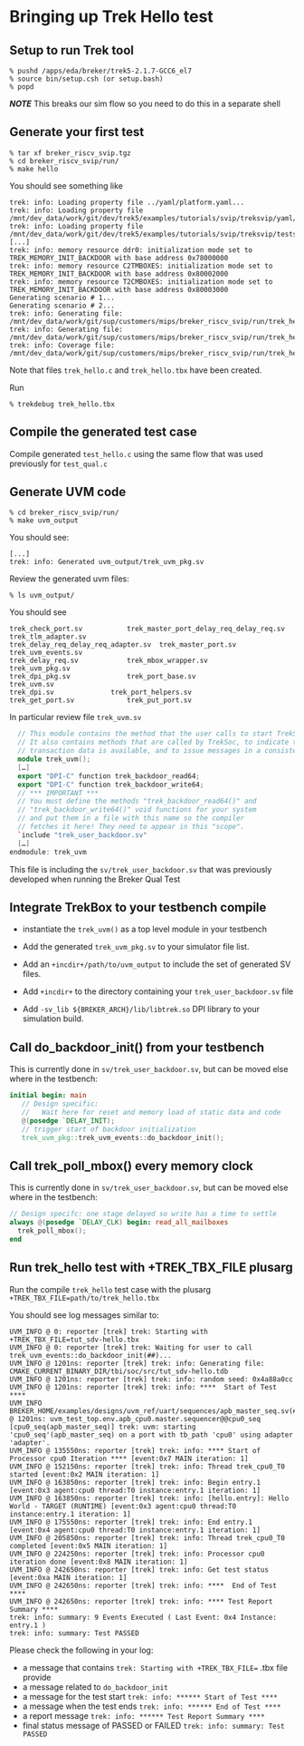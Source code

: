 # Bringing up Trek Hello test #

## Setup to run Trek tool ##

```shell
% pushd /apps/eda/breker/trek5-2.1.7-GCC6_el7
% source bin/setup.csh (or setup.bash)
% popd
```
***NOTE*** This breaks our sim flow so you need to do this in a separate shell

## Generate your first test ##

```shell
% tar xf breker_riscv_svip.tgz
% cd breker_riscv_svip/run/
% make hello
```

You should see something like

```shell
trek: info: Loading property file ../yaml/platform.yaml...
trek: info: Loading property file /mnt/dev_data/work/git/dev/trek5/examples/tutorials/svip/treksvip/yaml/treksvip.yaml...
trek: info: Loading property file /mnt/dev_data/work/git/dev/trek5/examples/tutorials/svip/treksvip/tests/test_hello.yaml...
[...]
trek: info: memory resource ddr0: initialization mode set to TREK_MEMORY_INIT_BACKDOOR with base address 0x78000000
trek: info: memory resource C2TMBOXES: initialization mode set to TREK_MEMORY_INIT_BACKDOOR with base address 0x80002000
trek: info: memory resource T2CMBOXES: initialization mode set to TREK_MEMORY_INIT_BACKDOOR with base address 0x80003000
Generating scenario # 1...
Generating scenario # 2...
trek: info: Generating file: /mnt/dev_data/work/git/sup/customers/mips/breker_riscv_svip/run/trek_hello.c
trek: info: Generating file: /mnt/dev_data/work/git/sup/customers/mips/breker_riscv_svip/run/trek_hello.tbx
trek: info: Coverage file: /mnt/dev_data/work/git/sup/customers/mips/breker_riscv_svip/run/trek_hello.tcv
```

Note that files `trek_hello.c` and `trek_hello.tbx` have been created.

Run
```shell
% trekdebug trek_hello.tbx
```

## Compile the generated test case ##

Compile generated `test_hello.c` using the same flow that was used previously for `test_qual.c`


## Generate UVM code ##

```shell
% cd breker_riscv_svip/run/
% make uvm_output
```

You should see:

```shell
[...]
trek: info: Generated uvm_output/trek_uvm_pkg.sv
```

Review the generated uvm files:

```shell
% ls uvm_output/
```

You should see

```shell
trek_check_port.sv		     trek_master_port_delay_req_delay_req.sv  trek_tlm_adapter.sv
trek_delay_req_delay_req_adapter.sv  trek_master_port.sv		      trek_uvm_events.sv
trek_delay_req.sv		     trek_mbox_wrapper.sv		      trek_uvm_pkg.sv
trek_dpi_pkg.sv			     trek_port_base.sv			      trek_uvm.sv
trek_dpi.sv			     trek_port_helpers.sv
trek_get_port.sv		     trek_put_port.sv
```

In particular review file `trek_uvm.sv`

```c++
  // This module contains the method that the user calls to start TrekSoC.
  // It also contains methods that are called by TrekSoc, to indicate that
  // transaction data is available, and to issue messages in a consistent manner.
  module trek_uvm();
  […]
  export "DPI-C" function trek_backdoor_read64;
  export "DPI-C" function trek_backdoor_write64;
  // *** IMPORTANT ***
  // You must define the methods "trek_backdoor_read64()" and
  // "trek_backdoor_write64()" void functions for your system
  // and put them in a file with this name so the compiler
  // fetches it here! They need to appear in this "scope".
  `include "trek_user_backdoor.sv"
  […]
endmodule: trek_uvm
```

This file is including the `sv/trek_user_backdoor.sv` that was previously developed when running the Breker Qual Test


## Integrate TrekBox to your testbench compile ##

-   instantiate the `trek_uvm()` as a top level module in your testbench

-   Add the generated `trek_uvm_pkg.sv` to your simulator file list.

-   Add an `+incdir+/path/to/uvm_output` to include the set of generated SV files.

-   Add `+incdir+` to the directory containing your `trek_user_backdoor.sv` file

-   Add `-sv_lib ${BREKER_ARCH}/lib/libtrek.so` DPI library to your simulation build.


## Call do\_backdoor\_init() from your testbench ##

This is currently done in `sv/trek_user_backdoor.sv`, but can be moved else where in the testbench:

```verilog
initial begin: main
   // Design specific:
   //   Wait here for reset and memory load of static data and code
   @(posedge `DELAY_INIT);
   // trigger start of backdoor initialization
   trek_uvm_pkg::trek_uvm_events::do_backdoor_init();
```

## Call trek\_poll\_mbox() every memory clock  ##

This is currently done in `sv/trek_user_backdoor.sv`, but can be moved else where in the testbench:

```verilog
// Design specifc: one stage delayed so write has a time to settle
always @(posedge `DELAY_CLK) begin: read_all_mailboxes
  trek_poll_mbox();
end
```

## Run trek\_hello test with +TREK\_TBX\_FILE plusarg ##

Run the compile `trek_hello` test case with the plusarg `+TREK_TBX_FILE=path/to/trek_hello.tbx`

You should see log messages similar to:

```shell
UVM_INFO @ 0: reporter [trek] trek: Starting with +TREK_TBX_FILE=tut_sdv-hello.tbx
UVM_INFO @ 0: reporter [trek] trek: Waiting for user to call trek_uvm_events::do_backdoor_init(##)...
UVM_INFO @ 1201ns: reporter [trek] trek: info: Generating file: CMAKE_CURRENT_BINARY_DIR/tbi/soc/src/tut_sdv-hello.tdb
UVM_INFO @ 1201ns: reporter [trek] trek: info: random seed: 0x4a88a0cc
UVM_INFO @ 1201ns: reporter [trek] trek: info: ****  Start of Test ****
UVM_INFO BREKER_HOME/examples/designs/uvm_ref/uart/sequences/apb_master_seq.sv(##) @ 1201ns: uvm_test_top.env.apb_cpu0.master.sequencer@@cpu0_seq [cpu0_seq(apb_master_seq)] trek: uvm: starting 'cpu0_seq'(apb_master_seq) on a port with tb_path 'cpu0' using adapter 'adapter'.
UVM_INFO @ 135550ns: reporter [trek] trek: info: **** Start of Processor cpu0 Iteration **** [event:0x7 MAIN iteration: 1]
UVM_INFO @ 152150ns: reporter [trek] trek: info: Thread trek_cpu0_T0 started [event:0x2 MAIN iteration: 1]
UVM_INFO @ 163850ns: reporter [trek] trek: info: Begin entry.1 [event:0x3 agent:cpu0 thread:T0 instance:entry.1 iteration: 1]
UVM_INFO @ 163850ns: reporter [trek] trek: info: [hello.entry]: Hello World - TARGET (RUNTIME) [event:0x3 agent:cpu0 thread:T0 instance:entry.1 iteration: 1]
UVM_INFO @ 175550ns: reporter [trek] trek: info: End entry.1 [event:0x4 agent:cpu0 thread:T0 instance:entry.1 iteration: 1]
UVM_INFO @ 205850ns: reporter [trek] trek: info: Thread trek_cpu0_T0 completed [event:0x5 MAIN iteration: 1]
UVM_INFO @ 224250ns: reporter [trek] trek: info: Processor cpu0 iteration done [event:0x8 MAIN iteration: 1]
UVM_INFO @ 242650ns: reporter [trek] trek: info: Get test status [event:0xa MAIN iteration: 1]
UVM_INFO @ 242650ns: reporter [trek] trek: info: ****  End of Test ****
UVM_INFO @ 242650ns: reporter [trek] trek: info: **** Test Report Summary ****
trek: info: summary: 9 Events Executed ( Last Event: 0x4 Instance: entry.1 )
trek: info: summary: Test PASSED
```

Please check the following in your log:

-   a message that contains `trek: Starting with +TREK_TBX_FILE=` .tbx file provide
-   a message related to `do_backdoor_init`
-   a message for the test start `trek: info: ****** Start of Test ****`
-   a message when the test ends `trek: info: ****** End of Test ****`
-   a report message `trek: info: ****** Test Report Summary ****`
-   final status message of PASSED or FAILED `trek: info: summary: Test PASSED`
